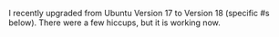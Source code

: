 I recently upgraded from Ubuntu Version 17 to Version 18 (specific #s below). There were a few hiccups, but it is working now.

